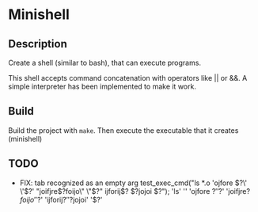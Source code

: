 # Minishell
## Description
Create a shell (similar to bash), that can execute programs.

This shell accepts command concatenation with operators like || or &&. A simple interpreter has been implemented to make it work.

## Build
Build the project with `make`.
Then execute the executable that it creates (minishell)

## TODO
- FIX: tab recognized as an empty arg
test_exec_cmd("ls 	*.o 	\'ojfore $?\' \'$?\' \"joifjre$?foijo\" \"$?\" ijforij$? $?jojoi $?");
'ls' '' 'ojfore $?' '$?' 'joifjre$?foijo' '$?' 'ijforij$?' '$?jojoi' '$?'

